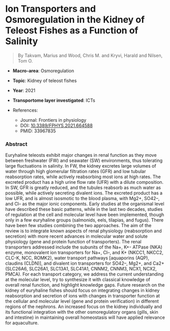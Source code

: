# Ion Transporters and Osmoregulation in the Kidney of Teleost Fishes as a Function of Salinity

> By Takvam, Marius and Wood, Chris M. and Kryvi, Harald and Nilsen, Tom O.

- **Macro-area**: Osmoregulation
- **Topic**: Kidney of teleost fishes
- **Year**: 2021
- **Transportome layer investigated**: ICTs

- References:
  - Journal: Frontiers in physiology
  - DOI: [10.3389/FPHYS.2021.664588](https://doi.org/10.3389/FPHYS.2021.664588)
  - PMID: 33967835

### Abstract

Euryhaline teleosts exhibit major changes in renal function as they move between freshwater (FW) and seawater (SW) environments, thus tolerating large fluctuations in salinity. In FW, the kidney excretes large volumes of water through high glomerular filtration rates (GFR) and low tubular reabsorption rates, while actively reabsorbing most ions at high rates. The excreted product has a high urine flow rate (UFR) with a dilute composition. In SW, GFR is greatly reduced, and the tubules reabsorb as much water as possible, while actively secreting divalent ions. The excreted product has a low UFR, and is almost isosmotic to the blood plasma, with Mg2+, SO42–, and Cl– as the major ionic components. Early studies at the organismal level have described these basic patterns, while in the last two decades, studies of regulation at the cell and molecular level have been implemented, though only in a few euryhaline groups (salmonids, eels, tilapias, and fugus). There have been few studies combining the two approaches. The aim of the review is to integrate known aspects of renal physiology (reabsorption and secretion) with more recent advances in molecular water and solute physiology (gene and protein function of transporters). The renal transporters addressed include the subunits of the Na+, K+- ATPase (NKA) enzyme, monovalent ion transporters for Na+, Cl–, and K+ (NKCC1, NKCC2, CLC-K, NCC, ROMK2), water transport pathways [aquaporins (AQP), claudins (CLDN)], and divalent ion transporters for SO42–, Mg2+, and Ca2+ (SLC26A6, SLC26A1, SLC13A1, SLC41A1, CNNM2, CNNM3, NCX1, NCX2, PMCA). For each transport category, we address the current understanding at the molecular level, try to synthesize it with classical knowledge of overall renal function, and highlight knowledge gaps. Future research on the kidney of euryhaline fishes should focus on integrating changes in kidney reabsorption and secretion of ions with changes in transporter function at the cellular and molecular level (gene and protein verification) in different regions of the nephrons. An increased focus on the kidney individually and its functional integration with the other osmoregulatory organs (gills, skin and intestine) in maintaining overall homeostasis will have applied relevance for aquaculture.
